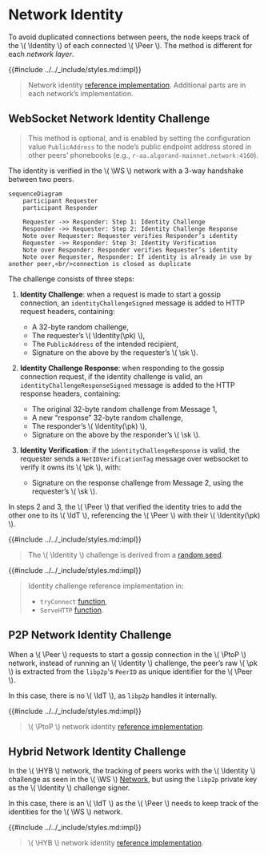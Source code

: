 $$
\newcommand \Peer {\mathrm{Peer}}
\newcommand \Identity {\mathrm{Identity}}
\newcommand \WS {\mathrm{WS}}
\newcommand \PtoP {\mathrm{P2P}}
\newcommand \HYB {\mathrm{HYB}}
\newcommand \IdT {\mathrm{IdentityTracker}}
\newcommand \pk {\mathrm{pk}}
\newcommand \sk {\mathrm{sk}}
$$

# Network Identity

To avoid duplicated connections between peers, the node keeps track of the \\( \Identity \\)
of each connected \\( \Peer \\). The method is different for each _network layer_.

{{#include ../../_include/styles.md:impl}}
> Network identity [reference implementation](https://github.com/algorand/go-algorand/blob/df0613a04432494d0f437433dd1efd02481db838/network/netidentity.go).
> Additional parts are in each network’s implementation.

## WebSocket Network Identity Challenge

> This method is optional, and is enabled by setting the configuration value `PublicAddress`
> to the node’s public endpoint address stored in other peers’ phonebooks (e.g.,
> `r-aa.algorand-mainnet.network:4160`).

The identity is verified in the \\( \WS \\) network with a 3-way handshake between
two peers.

```mermaid
sequenceDiagram
    participant Requester
    participant Responder

    Requester ->> Responder: Step 1: Identity Challenge
    Responder ->> Requester: Step 2: Identity Challenge Response
    Note over Requester: Requester verifies Responder’s identity
    Requester ->> Responder: Step 3: Identity Verification
    Note over Responder: Responder verifies Requester’s identity
    Note over Requester, Responder: If identity is already in use by another peer,<br/>connection is closed as duplicate
```

The challenge consists of three steps:

1. **Identity Challenge**: when a request is made to start a gossip connection,
an `identityChallengeSigned` message is added to HTTP request headers, containing:
   - A 32-byte random challenge,
   - The requester’s \\( \Identity(\pk) \\),
   - The `PublicAddress` of the intended recipient,
   - Signature on the above by the requester’s \\( \sk \\).

1. **Identity Challenge Response**: when responding to the gossip connection request,
if the identity challenge is valid, an `identityChallengeResponseSigned` message
is added to the HTTP response headers, containing:
   - The original 32-byte random challenge from Message 1,
   - A new “response” 32-byte random challenge,
   - The responder’s \\( \Identity(\pk) \\),
   - Signature on the above by the responder’s \\( \sk \\).

1. **Identity Verification**: if the `identityChallengeResponse` is valid, the requester
sends a `NetIDVerificationTag` message over websocket to verify it owns its \\( \pk \\),
with:
   - Signature on the response challenge from Message 2, using the requester’s \\( \sk \\).

In steps 2 and 3, the \\( \Peer \\) that verified the identity tries to add the
other one to its \\( \IdT \\), referencing the \\( \Peer \\) with their \\( \Identity(\pk) \\).

{{#include ../../_include/styles.md:impl}}
> The \\( \Identity \\) challenge is derived from a [random seed](https://github.com/algorand/go-algorand/blob/df0613a04432494d0f437433dd1efd02481db838/network/netidentity.go#L156-L196).

{{#include ../../_include/styles.md:impl}}
> Identity challenge reference implementation in:
>
> - `tryConnect` [function](https://github.com/algorand/go-algorand/blob/df0613a04432494d0f437433dd1efd02481db838/network/wsNetwork.go#L2021-L2206),
> - `ServeHTTP` [function](https://github.com/algorand/go-algorand/blob/df0613a04432494d0f437433dd1efd02481db838/network/wsNetwork.go#L992-L1091).

## P2P Network Identity Challenge

When a \\( \Peer \\) requests to start a gossip connection in the \\( \PtoP \\) network,
instead of running an \\( \Identity \\) challenge, the peer’s raw \\( \pk \\) is
extracted from the `libp2p`'s `PeerID` as unique identifier for the \\( \Peer \\).

In this case, there is no \\( \IdT \\), as `libp2p` handles it internally.

{{#include ../../_include/styles.md:impl}}
> \\( \PtoP \\) network identity [reference implementation](https://github.com/algorand/go-algorand/blob/5bffa0ee8c6d3039955da7bd6ed6764a1294d815/network/p2pNetwork.go#L783-L792).

## Hybrid Network Identity Challenge

In the \\( \HYB \\) network, the tracking of peers works with the \\( \Identity \\)
challenge as seen in the \\( \WS \\) [Network](#websocket-network-identity-challenge),
but using the `libp2p` private key as the \\( \Identity \\) challenge signer.

In this case, there is an \\( \IdT \\) as the \\( \Peer \\) needs to keep track
of the identities for the \\( \WS \\) network.

{{#include ../../_include/styles.md:impl}}
> \\( \HYB \\) network identity [reference implementation](https://github.com/algorand/go-algorand/blob/df0613a04432494d0f437433dd1efd02481db838/network/hybridNetwork.go#L42-L69).

